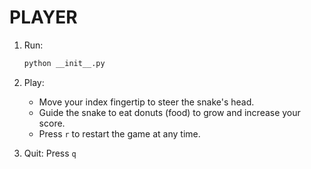 # PLAYER

1. Run:
   ```bash
   python __init__.py
   ```

2. Play:
   - Move your index fingertip to steer the snake's head.
   - Guide the snake to eat donuts (food) to grow and increase your score.
   - Press `r` to restart the game at any time.

3. Quit: Press `q` 